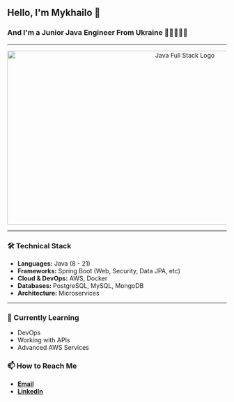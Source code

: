 ## Hello, I'm Mykhailo 👋
### And I'm a Junior Java Engineer From Ukraine 👨🏻‍💻🇺🇦
---
<div align="center">
  <img src="https://mcdn.wallpapersafari.com/medium/98/9/lvH8Qg.png" alt="Java Full Stack Logo" width="800" height="400">
</div>

---
### 🛠 Technical Stack

- **Languages:** Java (8 - 21)
- **Frameworks:** Spring Boot (Web, Security, Data JPA, etc)
- **Cloud & DevOps:** AWS, Docker
- **Databases:** PostgreSQL, MySQL, MongoDB
- **Architecture:** Microservices

---

### 🌱 Currently Learning
- DevOps
- Working with APIs
- Advanced AWS Services

### 📫 How to Reach Me
- **[Email](mailto:mykhailo.kuryk.dev@gmail.com)**
- **[LinkedIn](https://www.linkedin.com/in/mykhailo-kuryk-9ba399267/)**


